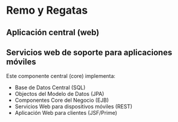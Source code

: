 # Remo y Regatas

## Aplicación central (web)

## Servicios web de soporte para aplicaciones móviles


Este componente central (core) implementa:
 - Base de Datos Central (SQL)
 - Objectos del Modelo de Datos (JPA)
 - Componentes Core del Negocio (EJB)
 - Servicios Web para dispositivos móviles (REST)
 - Aplicación Web para clientes (JSF/Prime)
